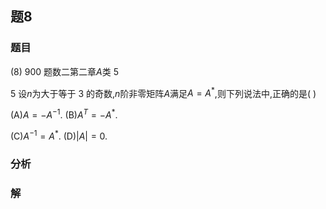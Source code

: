 ## 题8
### 题目
(8) 900 题数二第二章$A$类 5 

5 设$n$为大于等于 3 的奇数,$n$阶非零矩阵$A$满足$A = A^*$,则下列说法中,正确的是(   )

(A)$A =  - A^{-1}$. (B)$A^T =  - A^*$.

(C)$A^{-1} = A^*$. (D)$|A| = 0$.
### 分析

### 解